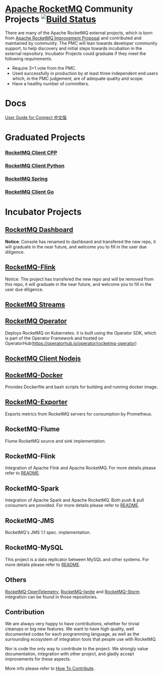 # [Apache RocketMQ](https://github.com/apache/rocketmq) Community Projects [![Build Status](https://travis-ci.com/apache/rocketmq-externals.svg?branch=master)](https://travis-ci.com/github/apache/rocketmq-externals)

There are many of the Apache RocketMQ external projects, which is born from [Apache RocketMQ Improvement Proposal](https://github.com/apache/rocketmq/wiki/RocketMQ-Improvement-Proposal) and contributed and maintained by community. The PMC will lean towards developer community support, to help discovery and initial steps towards incubation in the external repository. Incubator Projects could graduate if they meet the following requirements.

 * Require 3+1 vote from the PMC.
 * Used successfully in production by at least three independent end users which, in the PMC judgement, are of adequate quality and scope.
 * Have a healthy number of committers.

# Docs

[User Guide for Connect 中文版](./docs/connect/cn/README.md)

# Graduated Projects

### [RocketMQ Client CPP](https://github.com/apache/rocketmq-client-cpp)

### [RocketMQ Client Python](https://github.com/apache/rocketmq-client-python)

### [RocketMQ Spring](https://github.com/apache/rocketmq-spring)

### [RocketMQ Client Go](https://github.com/apache/rocketmq-client-go)


# Incubator Projects

## [RocketMQ Dashboard](https://github.com/apache/rocketmq-dashboard)
**Notice**: Console has renamed to dashboard and transfered the new repo, it will graduate in the near future, and welcome you to fill in the user due diligence.

## [RocketMQ-Flink](https://github.com/apache/rocketmq-flink)
Notice: The project has transfered the new repo and will be removed from this repo, it will graduate in the near future, and welcome you to fill in the user due diligence.

## [RocketMQ Streams](https://github.com/apache/rocketmq-streams)


## [RocketMQ Operator](https://github.com/apache/rocketmq-operator)
Deploys RocketMQ on Kubernetes. it is built using the Operator SDK, which is part of the Operator Framework and hosted on OperatorHub(https://operatorhub.io/operator/rocketmq-operator)

## [RocketMQ Client Nodejs](https://github.com/apache/rocketmq-client-nodejs)


## [RocketMQ-Docker](https://github.com/apache/rocketmq-docker)
Provides Dockerfile and bash scripts for building and running docker image.

## [RocketMQ-Exporter](https://github.com/apache/rocketmq-exporter)
Exports metrics from RocketMQ servers for consumption by Prometheus.

## RocketMQ-Flume
Flume RocketMQ source and sink implementation.

## RocketMQ-Flink

Integration of Apache Flink and Apache RocketMQ. For more details please refer to [README](https://github.com/apache/rocketmq-externals/tree/master/rocketmq-flink).

## RocketMQ-Spark

Integration of Apache Spark and Apache RocketMQ. Both push & pull consumers are provided. For more details please refer to [README](https://github.com/apache/rocketmq-externals/tree/master/rocketmq-spark).

## RocketMQ-JMS
RocketMQ's JMS 1.1 spec. implementation.

## RocketMQ-MySQL
This project is a data replicator between MySQL and other systems. For more details please refer to [README](https://github.com/apache/rocketmq-externals/tree/master/rocketmq-mysql).


## Others
[RocketMQ-OpenTelemetry](https://github.com/open-telemetry/opentelemetry-java-instrumentation/tree/main/instrumentation/rocketmq-client-4.8), [RocketMQ-Ignite](https://github.com/apache/ignite-extensions/tree/master/modules/rocketmq-ext) and [RocketMQ-Storm](https://github.com/apache/storm/tree/master/external/storm-rocketmq) integration can be found in those repositories.

## Contribution

We are always very happy to have contributions, whether for trivial cleanups or big new features. We want to have high quality, well documented codes for each programming language, as well as the surrounding ecosystem of integration tools that people use with RocketMQ.

Nor is code the only way to contribute to the project. We strongly value documentation, integration with other project, and gladly accept improvements for these aspects.

More info please refer to [How To Contribute](http://rocketmq.apache.org/docs/how-to-contribute/).
